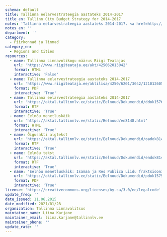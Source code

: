 ```yaml
---
schema: default
title: Tallinna eelarvestrateegia aastateks 2014-2017
title_en: Tallinn City Budget Strategy for 2014-2017
notes: 'Tallinna eelarvestrateegia aastateks 2014-2017. <a href=http://www.tallinn.ee/eelarve>Tallinna eelarved</a>.'
notes_en: ''
department: ''
category:
  - Piirkonnad ja linnad
category_en:
  - Regions and Cities
resources:
  - name: Tallinna Linnavolikogu määrus Riigi Teatajas
    url: 'https://www.riigiteataja.ee/akt/425062013042'
    format: HTML
    interactive: 'False'
  - name: Tallinna eelarvestrateegia aastateks 2014-2017
    url: 'https://www.riigiteataja.ee/aktilisa/4250/6201/3042/1210126051.attachment.pdf'
    format: PDF
    interactive: 'True'
  - name: Tallinna eelarvestrateegia aastateks 2014-2017
    url: 'https://aktal.tallinnlv.ee/static/Eelnoud/Dokumendid/ddok15767.rtf'
    format: RTF
    interactive: 'True'
  - name: Eelnõu menetluskäik
    url: 'https://aktal.tallinnlv.ee/static/Eelnoud/en8148.html'
    format: HTML
    interactive: 'True'
  - name: Õigusakti algtekst
    url: 'https://aktal.tallinnlv.ee/static/Eelnoud/Dokumendid/oadok8148.rtf'
    format: RTF
    interactive: 'True'
  - name: Eelnõu tekst
    url: 'https://aktal.tallinnlv.ee/static/Eelnoud/Dokumendid/endok8148.rtf'
    format: RTF
    interactive: 'True'
  - name: 'Eelnõu menetluskäik: Isamaa ja Res Publica Liidu fraktsiooni esimees Toivo Jürgenson: Muudatusettepanek'
    url: 'https://aktal.tallinnlv.ee/static/Eelnoud/Dokumendid/pdok15759.pdf'
    format: PDF
    interactive: 'True'
license: 'https://creativecommons.org/licenses/by-sa/3.0/ee/legalcode'
update_freq: ''
date_issued: 11.06.2015
date_modified: 2021/01/28
organization: Tallinna Linnavalitsus
maintainer_name: Liina Karjane
maintainer_email: liina.karjane@tallinnlv.ee
maintainer_phone: ''
update_rate: ''
---
```

